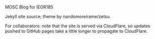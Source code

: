 MOSC Blog for IEOR185

Jekyll site source; theme by nandomoreirame/zetsu.

For collaborators: note that the site is served via CloudFlare, so updates
pushed to GitHub pages take a little longer to propagate to CloudFlare.

